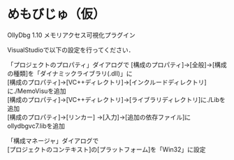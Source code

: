 # めもびじゅ（仮）
OllyDbg 1.10 メモリアクセス可視化プラグイン  

VisualStudioで以下の設定を行ってください．

「プロジェクトのプロパティ」ダイアログで
[構成のプロパティ]→[全般]→[構成の種類]を「ダイナミックライブラリ(.dll)」に  
[構成のプロパティ]→[VC++ディレクトリ]→[インクルードディレクトリ]に./MemoVisuを追加  
[構成のプロパティ]→[VC++ディレクトリ]→[ライブラリディレクトリ]に./Libを追加  
[構成のプロパティ]→[リンカー] →[入力]→[追加の依存ファイル]にollydbgvc7.libを追加  

「構成マネージャ」ダイアログで  
[プロジェクトのコンテキスト]の[プラットフォーム]を「Win32」に設定
